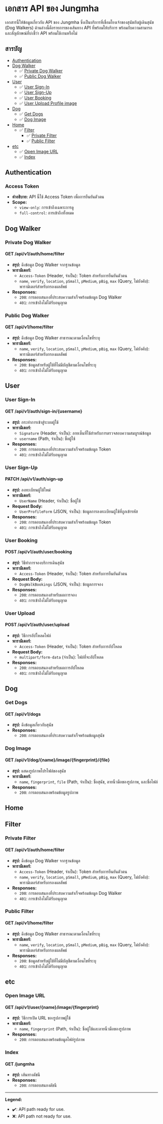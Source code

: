 # เอกสาร API ของ Jungmha

เอกสารนี้ให้ข้อมูลเกี่ยวกับ API ของ Jungmha ซึ่งเป็นบริการที่เชื่อมโยงเจ้าของสุนัขกับผู้เดินสุนัข (Dog Walkers) ด้านล่างนี้คือรายการของเส้นทาง API ที่พร้อมให้บริการ พร้อมกับความสามารถและสัญลักษณ์ที่บ่งชี้ว่า API พร้อมใช้งานหรือไม่

## สารบัญ
- [Authentication](#authentication)
- [Dog Walker](#dog-walker)
  - ✅ [Private Dog Walker](#private-dog-walker)
  - ✅ [Public Dog Walker](#public-dog-walker)
- [User](#user)
  - ✅ [User Sign-In](#user-sign-in)
  - ✅ [User Sign-Up](#user-sign-up)
  - ✅ [User Booking](#user-booking)
  - ✅ [User Upload Profile image](#user-upload)
- [Dog](#dog)
  - ✅ [Get Dogs](#get-dogs)
  - ✅ [Dog Image](#dog-image)
- [Home](#home)
  - ✅ [Filter](#filter)
    - ✅ [Private Filter](#private-filter)
    - ✅ [Public Filter](#public-filter)
- [etc](#etc)
  - ✅ [Open Image URL](#open-image-url)
  - ✅ [Index](#index)

## Authentication

### Access Token
- **คำอธิบาย:** API นี้ใช้ Access Token เพื่อการยืนยันตัวตน
- **Scope:**
  - `view-only`: การเข้าถึงเฉพาะการดู
  - `full-control`: การเข้าถึงทั้งหมด

## Dog Walker

### Private Dog Walker

#### GET /api/v1/auth/home/filter
- **สรุป:** ดึงข้อมูล Dog Walker จากฐานข้อมูล
- **พารามิเตอร์:**
  - `Access-Token` (Header, จำเป็น): Token สำหรับการยืนยันตัวตน
  - `name`, `verify`, `location`, `pSmall`, `pMedium`, `pBig`, `max` (Query, ไม่บังคับ): พารามิเตอร์สำหรับกรองผลลัพธ์
- **Responses:**
  - `200`: การตอบสนองที่ประสบความสำเร็จพร้อมข้อมูล Dog Walker
  - `401`: การเข้าถึงไม่ได้รับอนุญาต

### Public Dog Walker

#### GET /api/v1/home/filter
- **สรุป:** ดึงข้อมูล Dog Walker สาธารณะตามเงื่อนไขที่ระบุ
- **พารามิเตอร์:**
  - `name`, `verify`, `location`, `pSmall`, `pMedium`, `pBig`, `max` (Query, ไม่บังคับ): พารามิเตอร์สำหรับกรองผลลัพธ์
- **Responses:**
  - `200`: ข้อมูลสำหรับผู้ใช้ที่ไม่มีบัญชีตามเงื่อนไขที่ระบุ
  - `401`: การเข้าถึงไม่ได้รับอนุญาต

## User

### User Sign-In

#### GET /api/v1/auth/sign-in/{username}
- **สรุป:** กระทำการเข้าสู่ระบบผู้ใช้
- **พารามิเตอร์:**
  - `Signature` (Header, จำเป็น): ลายเซ็นที่ใช้สำหรับการตรวจสอบความสมบูรณ์ข้อมูล
  - `username` (Path, จำเป็น): ชื่อผู้ใช้
- **Responses:**
  - `200`: การตอบสนองที่ประสบความสำเร็จพร้อมข้อมูล Token
  - `401`: การเข้าถึงไม่ได้รับอนุญาต

### User Sign-Up

#### PATCH /api/v1/auth/sign-up
- **สรุป:** ลงทะเบียนผู้ใช้ใหม่
- **พารามิเตอร์:**
  - `UserName` (Header, จำเป็น): ชื่อผู้ใช้
- **Request Body:**
  - `UserProfileForm` (JSON, จำเป็น): ข้อมูลการลงทะเบียนผู้ใช้ที่ถูกเข้ารหัส
- **Responses:**
  - `200`: การตอบสนองที่ประสบความสำเร็จพร้อมข้อมูล Token
  - `401`: การเข้าถึงไม่ได้รับอนุญาต

### User Booking

#### POST /api/v1/auth/user/booking
- **สรุป:** วิธีทำการจองบริการเดินสุนัข
- **พารามิเตอร์:**
  - `Access-Token` (Header, จำเป็น): Token สำหรับการยืนยันตัวตน
- **Request Body:**
  - `DogWalkBookings` (JSON, จำเป็น): ข้อมูลการจอง
- **Responses:**
  - `200`: การตอบสนองสำหรับผลการจอง
  - `401`: การเข้าถึงไม่ได้รับอนุญาต

### User Upload

#### POST /api/v1/auth/user/upload
- **สรุป:** วิธีการอัปโหลดไฟล์
- **พารามิเตอร์:**
  - `Access-Token` (Header, จำเป็น): Token สำหรับการอัปโหลด
- **Request Body:**
  - `multipart/form-data` (จำเป็น): ไฟล์ที่จะอัปโหลด
- **Responses:**
  - `200`: การตอบสนองสำหรับผลการอัปโหลด
  - `401`: การเข้าถึงไม่ได้รับอนุญาต

## Dog

### Get Dogs

#### GET /api/v1/dogs
- **สรุป:** ดึงข้อมูลเกี่ยวกับสุนัข
- **Responses:**
  - `200`: การตอบสนองที่ประสบความสำเร็จพร้อมข้อมูลสุนัข

### Dog Image

#### GET /api/v1/dog/{name}/image/{fingerprint}/{file}
- **สรุป:** แสดงรูปภาพโปรไฟล์ของสุนัข
- **พารามิเตอร์:**
  - `name`, `fingerprint`, `file` (Path, จำเป็น): ชื่อสุนัข, ลายนิ้วมือของรูปภาพ, และชื่อไฟล์
- **Responses:**
  - `200`: การตอบสนองพร้อมข้อมูลรูปภาพ

## Home

## Filter

### Private Filter

#### GET /api/v1/auth/home/filter
- **สรุป:** ดึงข้อมูล Dog Walker จากฐานข้อมูล
- **พารามิเตอร์:**
  - `Access-Token` (Header, จำเป็น): Token สำหรับการยืนยันตัวตน
  - `name`, `verify`, `location`, `pSmall`, `pMedium`, `pBig`, `max` (Query, ไม่บังคับ): พารามิเตอร์สำหรับกรองผลลัพธ์
- **Responses:**
  - `200`: การตอบสนองที่ประสบความสำเร็จพร้อมข้อมูล Dog Walker
  - `401`: การเข้าถึงไม่ได้รับอนุญาต

### Public Filter

#### GET /api/v1/home/filter
- **สรุป:** ดึงข้อมูล Dog Walker สาธารณะตามเงื่อนไขที่ระบุ
- **พารามิเตอร์:**
  - `name`, `verify`, `location`, `pSmall`, `pMedium`, `pBig`, `max` (Query, ไม่บังคับ): พารามิเตอร์สำหรับกรองผลลัพธ์
- **Responses:**
  - `200`: ข้อมูลสำหรับผู้ใช้ที่ไม่มีบัญชีตามเงื่อนไขที่ระบุ
  - `401`: การเข้าถึงไม่ได้รับอนุญาต

## etc

### Open Image URL

#### GET /api/v1/user/{name}/image/{fingerprint}
- **สรุป:** วิธีการเปิด URL ของรูปภาพผู้ใช้
- **พารามิเตอร์:**
  - `name`, `fingerprint` (Path, จำเป็น): ชื่อผู้ใช้และลายนิ้วมือของรูปภาพ
- **Responses:**
  - `200`: การตอบสนองพร้อมข้อมูลไฟล์รูปภาพ

### Index

#### GET /jungmha
- **สรุป:** เส้นทางดัชนี
- **Responses:**
  - `200`: การตอบสนองดัชนี

---

**Legend:**
- ✔️: API path ready for use.
- ❌: API path not ready for use.
